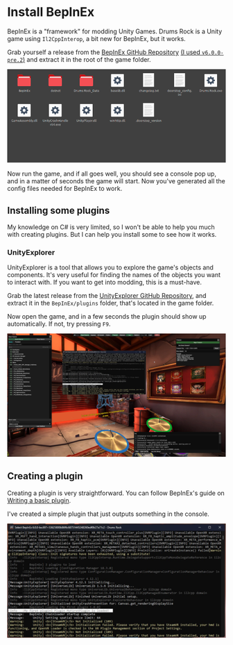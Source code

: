 # Install BepInEx

BepInEx is a "framework" for modding Unity Games. Drums Rock is a Unity game using `Il2CppInterop`, a bit new for BepInEx, but it works.

Grab yourself a release from the [BepInEx GitHub Repository](https://github.com/BepInEx/BepInEx) [(I used `v6.0.0-pre.2`)](https://github.com/BepInEx/BepInEx/releases/tag/v6.0.0-pre.2) and extract it in the root of the game folder.

![BepInEx Folder](img/drumsrock-bexinex.png)

Now run the game, and if all goes well, you should see a console pop up, and in a matter of seconds the game will start. Now you've generated all the config files needed for BepInEx to work.

## Installing some plugins

My knowledge on C# is very limited, so I won't be able to help you much with creating plugins. But I can help you install some to see how it works.

### UnityExplorer

UnityExplorer is a tool that allows you to explore the game's objects and components. It's very useful for finding the names of the objects you want to interact with. If you want to get into modding, this is a must-have.

Grab the latest release from the [UnityExplorer GitHub Repository](https://github.com/yukieiji/UnityExplorer), and extract it in the `BepInEx/plugins` folder, that's located in the game folder.

Now open the game, and in a few seconds the plugin should show up automatically. If not, try pressing `F9`.

![UnityExplorer](img/drumsrock-modded-game.jpg)

## Creating a plugin

Creating a plugin is very straightforward. You can follow BepInEx's guide on [Writing a basic plugin](https://docs.bepinex.dev/master/articles/dev_guide/plugin_tutorial/index.html).

I've created a simple plugin that just outputs something in the console.

![Simple Plugin](img/drumsrock-simple-plugin.png)
